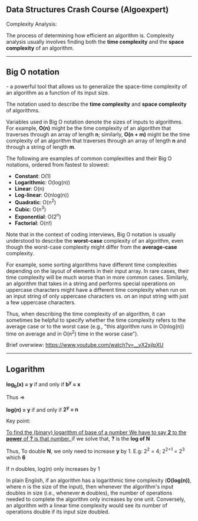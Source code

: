 ## Data Structures Crash Course (Algoexpert)

Complexity Analysis: <p>The process of determining how efficient an algorithm is. Complexity analysis usually involves finding both the
    <b>time complexity</b> and the <b>space complexity</b> of an algorithm.
</p>  

----

<h2>Big O notation 
</h2> - a powerful tool that allows us to generalize the space-time complexity of an algorithm as a function of its input size.

<div class><p>
  The notation used to describe the <b>time complexity</b> and
  <b>space complexity</b> of algorithms.
</p>
<p>
  Variables used in Big O notation denote the sizes of inputs to algorithms. For
  example, <b>O(n)</b> might be the time complexity of an algorithm that
  traverses through an array of length <b>n</b>; similarly,
  <b>O(n + m)</b> might be the time complexity of an algorithm that traverses
  through an array of length <b>n</b> and through a string of length <b>m</b>.
</p>
<p>
  The following are examples of common complexities and their Big O notations,
  ordered from fastest to slowest:
</p>
<ul>
  <li><b>Constant</b>: O(1)</li>
  <li><b>Logarithmic</b>: O(log(n))</li>
  <li><b>Linear</b>: O(n)</li>
  <li><b>Log-linear</b>: O(nlog(n))</li>
  <li><b>Quadratic</b>: O(n<sup>2</sup>)</li>
  <li><b>Cubic</b>: O(n<sup>3</sup>)</li>
  <li><b>Exponential</b>: O(2<sup>n</sup>)</li>
  <li><b>Factorial</b>: O(n!)</li>
</ul>
<p>
  Note that in the context of coding interviews, Big O notation is usually
  understood to describe the
  <b>worst-case</b> complexity of an algorithm, even though the worst-case
  complexity might differ from the <b>average-case</b> complexity.
</p>
<p>
  For example, some sorting algorithms have different time complexities
  depending on the layout of elements in their input array. In rare cases, their
  time complexity will be much worse than in more common cases. Similarly, an
  algorithm that takes in a string and performs special operations on uppercase
  characters might have a different time complexity when run on an input string
  of only uppercase characters vs. on an input string with just a few uppercase
  characters.
</p>
<p>
  Thus, when describing the time complexity of an algorithm, it can sometimes be
  helpful to specify whether the time complexity refers to the average case or
  to the worst case (e.g., "this algorithm runs in O(nlog(n)) time on average
  and in O(n<sup>2</sup>) time in the worse case").
</p></div>

Brief overwiew: https://www.youtube.com/watch?v=__vX2sjlpXU 


----

<h2>Logarithm</h2> 

<p><b>log<sub>b</sub>(x) = y</b> if and only if <b>b<sup>y</sup> = x</b></p>

Thus => <p><b>log(n) = y</b> if and only if <b>2<sup>y</sup> = n</b></p>

Key point:

<u>To find the (binary) logarithm of base of a number We have to say <b>2</b> to the **power** of **?** is that number. </u>  if we solve that, **?** is the **log of N**

Thus, To double **N**, we only need to increase **y** by 1. E.g:  2<sup>2</sup> = 4; 2<sup>2+1</sup> = 2<sup>3</sup> which **6**

If n doubles, log(n) only increases by 1

<p>In plain English, if an algorithm has a logarithmic time complexity (<b>O(log(n))</b>, where n is the size of the input), then whenever the algorithm's input doubles in size (i.e., whenever <b>n</b> doubles), the number of
operations needed to
complete the algorithm only increases by one unit. Conversely, an algorithm with a linear time complexity would
see its number of operations double if its input size doubled.</p>